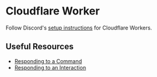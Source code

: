 # Cloudflare Worker

Follow Discord's [setup instructions](https://discord.com/developers/docs/tutorials/hosting-on-cloudflare-workers) for Cloudflare Workers.

## Useful Resources

- [Responding to a Command](https://discord.com/developers/docs/tutorials/upgrading-to-application-commands#responding-to-a-command)
- [Responding to an Interaction](https://discord.com/developers/docs/interactions/receiving-and-responding#responding-to-an-interaction)
